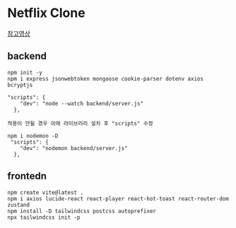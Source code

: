 # Netflix Clone

[참고영상](https://youtu.be/gRroBZczKAU?si=pHYTPM9TzZg_3B2d)

## backend

```
npm init -y
npm i express jsonwebtoken mongoose cookie-parser dotenv axios bcryptjs
```

```
"scripts": {
    "dev": "node --watch backend/server.js"
  },

적용이 안될 경우 아래 라이브러리 설치 후 "scripts" 수정

npm i nodemon -D
 "scripts": {
    "dev": "nodemon backend/server.js"
  },
```

## frontedn
```
npm create vite@latest .
npm i axios lucide-react react-player react-hot-toast react-router-dom zustand
npm install -D tailwindcss postcss autoprefixer
npx tailwindcss init -p
```